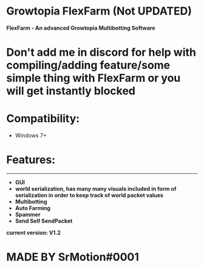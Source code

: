# Growtopia FlexFarm (Not UPDATED)
**FlexFarm - An advanced Growtopia Multibotting Software**
# **Don't add me in discord for help with compiling/adding feature/some simple thing with FlexFarm or you will get instantly blocked**

# Compatibility:
- Windows 7+
# Features:
---------------------------------------------------------------
- **GUI**
- **world serialization, has many many visuals included in form of serialization in order to keep track of world packet values**
- **Multibotting**
- **Auto Farming**
- **Spammer**
- **Send Self SendPacket**


**current version: V1.2**
# MADE BY SrMotion#0001
